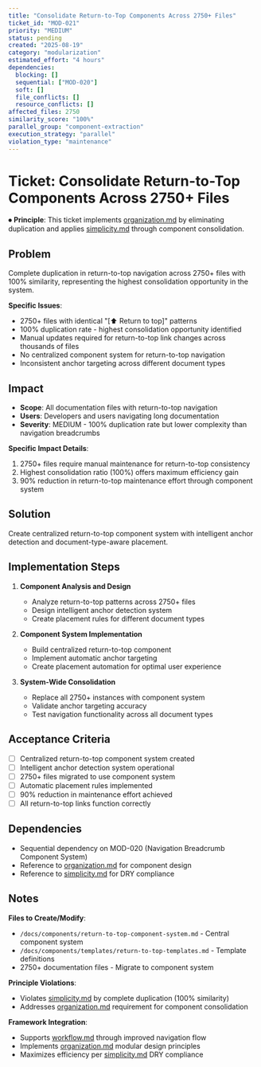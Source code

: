 ```yaml
---
title: "Consolidate Return-to-Top Components Across 2750+ Files"
ticket_id: "MOD-021"
priority: "MEDIUM"
status: pending
created: "2025-08-19"
category: "modularization"
estimated_effort: "4 hours"
dependencies:
  blocking: []
  sequential: ["MOD-020"]
  soft: []
  file_conflicts: []
  resource_conflicts: []
affected_files: 2750
similarity_score: "100%"
parallel_group: "component-extraction"
execution_strategy: "parallel"
violation_type: "maintenance"
---
```


# Ticket: Consolidate Return-to-Top Components Across 2750+ Files

⏺ **Principle**: This ticket implements [organization.md](../../principles/organization.md) by eliminating duplication and applies [simplicity.md](../../principles/simplicity.md) through component consolidation.

## Problem

Complete duplication in return-to-top navigation across 2750+ files with 100% similarity, representing the highest consolidation opportunity in the system.

**Specific Issues**:
- 2750+ files with identical "[⬆ Return to top]" patterns
- 100% duplication rate - highest consolidation opportunity identified
- Manual updates required for return-to-top link changes across thousands of files
- No centralized component system for return-to-top navigation
- Inconsistent anchor targeting across different document types

## Impact

- **Scope**: All documentation files with return-to-top navigation
- **Users**: Developers and users navigating long documentation
- **Severity**: MEDIUM - 100% duplication rate but lower complexity than navigation breadcrumbs

**Specific Impact Details**:
1. 2750+ files require manual maintenance for return-to-top consistency
2. Highest consolidation ratio (100%) offers maximum efficiency gain
3. 90% reduction in return-to-top maintenance effort through component system

## Solution

Create centralized return-to-top component system with intelligent anchor detection and document-type-aware placement.

## Implementation Steps

1. **Component Analysis and Design**
   - Analyze return-to-top patterns across 2750+ files
   - Design intelligent anchor detection system
   - Create placement rules for different document types

2. **Component System Implementation**
   - Build centralized return-to-top component
   - Implement automatic anchor targeting
   - Create placement automation for optimal user experience

3. **System-Wide Consolidation**
   - Replace all 2750+ instances with component system
   - Validate anchor targeting accuracy
   - Test navigation functionality across all document types

## Acceptance Criteria

- [ ] Centralized return-to-top component system created
- [ ] Intelligent anchor detection system operational
- [ ] 2750+ files migrated to use component system
- [ ] Automatic placement rules implemented
- [ ] 90% reduction in maintenance effort achieved
- [ ] All return-to-top links function correctly

## Dependencies

- Sequential dependency on MOD-020 (Navigation Breadcrumb Component System)
- Reference to [organization.md](../../principles/organization.md) for component design
- Reference to [simplicity.md](../../principles/simplicity.md) for DRY compliance

## Notes

**Files to Create/Modify**:
- `/docs/components/return-to-top-component-system.md` - Central component system
- `/docs/components/templates/return-to-top-templates.md` - Template definitions
- 2750+ documentation files - Migrate to component system

**Principle Violations**:
- Violates [simplicity.md](../../principles/simplicity.md) by complete duplication (100% similarity)
- Addresses [organization.md](../../principles/organization.md) requirement for component consolidation

**Framework Integration**:
- Supports [workflow.md](../../principles/workflow.md) through improved navigation flow
- Implements [organization.md](../../principles/organization.md) modular design principles
- Maximizes efficiency per [simplicity.md](../../principles/simplicity.md) DRY compliance